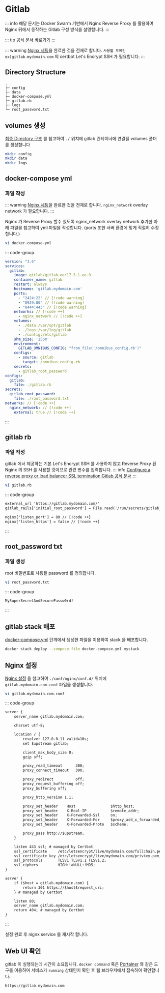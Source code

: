# Gitlab 

::: info
해당 문서는 Docker Swarm 기반에서 Nginx Reverse Proxy 를 활용하여 Nginx 뒤에서 동작하는 Gitlab 구성 방식을 설명합니다.
:::

::: tip
[공식 문서 바로가기](https://docs.gitlab.com/ee/install/docker/installation.html#install-gitlab-using-docker-swarm-mode)
:::

::: warning
[Nginx 세팅](./nginx.md)을 완료한 것을 전재로 합니다. `사용할 도메인 ex)gitlab.mydomain.com` 의 certbot Let's Encrypt SSH 가 필요합니다.
:::

## Directory Structure

```
.
├─ config
├─ data
├─ docker-compose.yml
├─ gitlab.rb
├─ logs
└─ root_password.txt
```

## volumes 생성
[최종 Directory 구조](#directory-structure) 를 참고하여 `./` 위치에 gitlab 컨테이너에 연결될 volumes 폴더를 생성합니다
``` bash
mkdir config
mkdir data
mkdir logs
```

## docker-compose yml
### 파일 작성
::: warning
[Nginx 세팅](./nginx.md)을 완료한 것을 전재로 합니다. `nginx_network` overlay network 가 필요합니다.
:::

Nginx 가 Reverse Proxy 할수 있도록 nginx_network overlay network 추가한 아래 파일을 참고하여 yml 파일을 작성합니다. (ports 또한 서버 환경에 맞게 적절히 수정합니다.)

``` bash
vi docker-compose-yml
```

::: code-group
``` yml [docker-compose.yml]
version: "3.6"
services:
  gitlab:
    image: gitlab/gitlab-ee:17.3.1-ee.0
    container_name: gitlab
    restart: always
    hostname: 'gitlab.mydomain.com'
    ports:
      - "2424:22" // [!code warning]
      - "8929:80" // [!code warning]
      - "8444:443" // [!code warning]
    networks: // [!code ++]
      - nginx_network // [!code ++]
    volumes:
      - ./data:/var/opt/gitlab
      - ./logs:/var/log/gitlab
      - ./config:/etc/gitlab
    shm_size: '256m'
    environment:
      GITLAB_OMNIBUS_CONFIG: "from_file('/omnibus_config.rb')"
    configs:
      - source: gitlab
        target: /omnibus_config.rb
    secrets:
      - gitlab_root_password
configs:
  gitlab:
    file: ./gitlab.rb
secrets:
  gitlab_root_password:
    file: ./root_password.txt
networks: // [!code ++]
  nginx_network: // [!code ++]
    external: true // [!code ++]
```
:::

## gitlab rb
### 파일 작성
gitlab 에서 제공하는 기본 Let's Encrypt SSH 를 사용하지 않고 Reverse Proxy 된 Nginx 의 SSH 를 사용할 것이므로 관련 변수를 입력합니다.
::: info
[Configure a reverse proxy or load balancer SSL termination Gitlab 공식 문서](https://docs.gitlab.com/omnibus/settings/ssl/index.html#configure-a-reverse-proxy-or-load-balancer-ssl-termination)
:::

``` bash
vi gitlab.rb
```

::: code-group
``` txt [gitlab.rb]
external_url 'https://gitlab.mydomain.com/'
gitlab_rails['initial_root_password'] = File.read('/run/secrets/gitlab_root_password').gsub("\n", "")

nginx['listen_port'] = 80 // [!code ++]
nginx['listen_https'] = false // [!code ++]
```
:::

## root_password txt
### 파일 생성
root 비밀번호로 사용될 password 를 정의합니다.

``` bash
vi root_password.txt
```

::: code-group
``` txt [root_password.txt]
MySuperSecretAndSecurePassw0rd!
```
:::

## gitlab stack 배포
[docker-compose.yml](#docker-compose-yml) 단계에서 생성한 파일을 이용하여 stack 을 배포합니다.
``` bash
docker stack deploy --compose-file docker-compose.yml mystack
```

## Nginx 설정

[Nginx 설정](./nginx.md#directory-structure) 을 참고하여 `./conf/nginx/conf.d/` 위치에 `gitlab.mydomain.com.conf` 파일을 생성합니다.

``` bash
vi gitlab.mydomain.com.conf
```

::: code-group
``` txt [gitlab.mydomain.com.conf]
server {
    server_name gitlab.mydomain.com;

    charset utf-8;

    location / {
        resolver 127.0.0.11 valid=10s;
    	set $upstream gitlab;

        client_max_body_size 0;
        gzip off;

        proxy_read_timeout      300;
        proxy_connect_timeout   300;

        proxy_redirect          off;
        proxy_request_buffering off;
        proxy_buffering off;

        proxy_http_version 1.1;

        proxy_set_header    Host                $http_host;
        proxy_set_header    X-Real-IP           $remote_addr;
        proxy_set_header    X-Forwarded-Ssl     on;
        proxy_set_header    X-Forwarded-For     $proxy_add_x_forwarded_for;
        proxy_set_header    X-Forwarded-Proto   $scheme;

    	proxy_pass http://$upstream;
    }

    listen 443 ssl; # managed by Certbot
    ssl_certificate     /etc/letsencrypt/live/mydomain.com/fullchain.pem; # managed by Certbot
    ssl_certificate_key /etc/letsencrypt/live/mydomain.com/privkey.pem; # managed by Certbot
    ssl_protocols       TLSv1 TLSv1.1 TLSv1.2;
    ssl_ciphers         HIGH:!aNULL:!MD5;
}

server {
    if ($host = gitlab.mydomain.com) {
        return 301 https://$host$request_uri;
    } # managed by Certbot

    listen 80;
    server_name gitlab.mydomain.com;
    return 404; # managed by Certbot
}
```
:::

설정 완료 후 nignx service 를 재시작 합니다.

## Web UI 확인
gitlab 이 실행되는데 시간이 소요됩니다. `docker command` 혹은 [Portainer](./portainer.md) 와 같은 도구를 이용하여 서비스가 `running` 상태인지 확인 후 웹 브라우저에서 접속하여 확인합니다.

``` txt
https://gitlab.mydomain.com
```